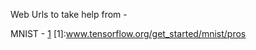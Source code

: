 Web Urls to take help from -


MNIST - [1](tensorflow.org.get_started/mnist/pros)
[1]:www.tensorflow.org/get_started/mnist/pros

